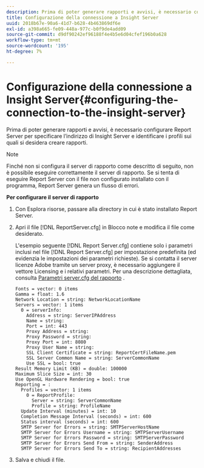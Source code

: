 ```yaml
---
description: Prima di poter generare rapporti e avvisi, è necessario configurare Report Server per specificare l’indirizzo di Insight Server e identificare i profili sui quali si desidera creare rapporti.
title: Configurazione della connessione a Insight Server
uuid: 2018b67e-90a6-41d7-b628-4b463869df6e
exl-id: a398a665-fe09-448a-977c-b0f9de4add09
source-git-commit: d9df90242ef96188f4e4b5e6d04cfef196b0a628
workflow-type: tm+mt
source-wordcount: '195'
ht-degree: 7%

---
```


# Configurazione della connessione a Insight Server{#configuring-the-connection-to-the-insight-server}

Prima di poter generare rapporti e avvisi, è necessario configurare Report Server per specificare l’indirizzo di Insight Server e identificare i profili sui quali si desidera creare rapporti.

>[!NOTE]
>
>Finché non si configura il server di rapporto come descritto di seguito, non è possibile eseguire correttamente il server di rapporto. Se si tenta di eseguire Report Server con il file non configurato installato con il programma, Report Server genera un flusso di errori.

**Per configurare il server di rapporto**

1. Con Esplora risorse, passare alla directory in cui è stato installato Report Server.
1. Apri il file [!DNL ReportServer.cfg] in Blocco note e modifica il file come desiderato.

   L&#39;esempio seguente [!DNL Report Server.cfg] contiene solo i parametri inclusi nel file [!DNL Report Server.cfg] per impostazione predefinita (ed evidenzia le impostazioni dei parametri richieste). Se si contatta il server licenze Adobe tramite un server proxy, è necessario aggiungere il vettore Licensing e i relativi parametri. Per una descrizione dettagliata, consulta [Parametri server.cfg del rapporto](../../../home/c-rpt-oview/c-rpt-param-ref/c-rpt-svr-param.md#concept-53359b328fd140d593c3f2fc0031be06) .

   ```
   Fonts = vector: 0 items
   Gamma = float: 1.6
   Network Location = string: NetworkLocationName
   Servers = vector: 1 items
     0 = serverInfo:
       Address = string: ServerIPAddress
       Name = string: 
       Port = int: 443
       Proxy Address = string:
       Proxy Password = string:
       Proxy Port = int: 8080
       Proxy User Name = string:
       SSL Client Certificate = string: ReportCertFileName.pem
       SSL Server Common Name = string: ServerCommonName
       Use SSL = bool: true
   Result Memory Limit (KB) = double: 100000
   Maximum Slice Size = int: 30
   Use OpenGL Hardware Rendering = bool: true
   Reporting = :
     Profiles = vector: 1 items
       0 = ReportProfile:
         Server = string: ServerCommonName
         Profile = string: ProfileName
     Update Interval (minutes) = int: 10
     Completion Message Interval (seconds) = int: 600
     Status interval (seconds) = int: 600
     SMTP Server for Errors = string: SMTPServerHostName
     SMTP Server for Errors Username = string: SMTPServerUsername
     SMTP Server for Errors Password = string: SMTPServerPassword
     SMTP Server for Errors Send From = string: SenderAddress
     SMTP Server for Errors Send To = string: RecipientAddresses
   ```

1. Salva e chiudi il file.
